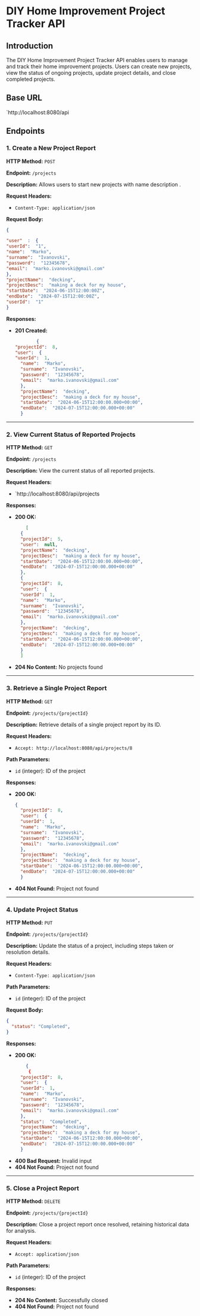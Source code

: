 
# DIY Home Improvement Project Tracker API

## Introduction
The DIY Home Improvement Project Tracker API enables users to manage and track their home improvement projects. Users can create new projects, view the status of ongoing projects, update project details, and close completed projects.

## Base URL
`http://localhost:8080/api

## Endpoints

### 1. Create a New Project Report

**HTTP Method:** `POST`

**Endpoint:** `/projects`

**Description:** Allows users to start new projects with  name description .

**Request Headers:**
- `Content-Type: application/json`

**Request Body:**
```json
{

"user"  :  {
"userId":  "1",
"name":  "Marko",
"surname":  "Ivanovski",
"password":  "12345678",
"email":  "marko.ivanovski@gmail.com"
},
"projectName":  "decking",
"projectDesc":  "making a deck for my house",
"startDate":  "2024-06-15T12:00:00Z",
"endDate":  "2024-07-15T12:00:00Z",
"userId":  "1"
} 
```

**Responses:**

- **201 Created:**
  ```json
		  {
  "projectId":  8,
  "user":  {
  "userId":  1,
	"name":  "Marko",
	"surname":  "Ivanovski",
	"password":  "12345678",
	"email":  "marko.ivanovski@gmail.com"
	},
	"projectName":  "decking",
	"projectDesc":  "making a deck for my house",
	"startDate":  "2024-06-15T12:00:00.000+00:00",
	"endDate":  "2024-07-15T12:00:00.000+00:00"
	}
  ```
---

### 2. View Current Status of Reported Projects

**HTTP Method:** `GET`

**Endpoint:** `/projects`

**Description:** View the current status of all reported projects.

**Request Headers:**
- `http://localhost:8080/api/projects

**Responses:**

- **200 OK:**
  ```json
	  [
	{
	"projectId":  5,
	"user":  null,
	"projectName":  "decking",
	"projectDesc":  "making a deck for my house",
	"startDate":  "2024-06-15T12:00:00.000+00:00",
	"endDate":  "2024-07-15T12:00:00.000+00:00"
	},
	{
	"projectId":  8,
	"user":  {
	"userId":  1,
	"name":  "Marko",
	"surname":  "Ivanovski",
	"password":  "12345678",
	"email":  "marko.ivanovski@gmail.com"
	},
	"projectName":  "decking",
	"projectDesc":  "making a deck for my house",
	"startDate":  "2024-06-15T12:00:00.000+00:00",
	"endDate":  "2024-07-15T12:00:00.000+00:00"
	}
	]
  ```
- **204 No Content:** No projects found

---

### 3. Retrieve a Single Project Report

**HTTP Method:** `GET`

**Endpoint:** `/projects/{projectId}`

**Description:** Retrieve details of a single project report by its ID.

**Request Headers:**
- `Accept: http://localhost:8080/api/projects/8`

**Path Parameters:**
- `id` (integer): ID of the project

**Responses:**

- **200 OK:**
  ```json
  {
	"projectId":  8,
	"user":  {
	"userId":  1,
	"name":  "Marko",
	"surname":  "Ivanovski",
	"password":  "12345678",
	"email":  "marko.ivanovski@gmail.com"
	},
	"projectName":  "decking",
	"projectDesc":  "making a deck for my house",
	"startDate":  "2024-06-15T12:00:00.000+00:00",
	"endDate":  "2024-07-15T12:00:00.000+00:00"
	}
  ```
- **404 Not Found:** Project not found

---

### 4. Update Project Status

**HTTP Method:** `PUT`

**Endpoint:** `/projects/{projectId}`

**Description:** Update the status of a project, including steps taken or resolution details.

**Request Headers:**
- `Content-Type: application/json`

**Path Parameters:**
- `id` (integer): ID of the project

**Request Body:**
```json
{
  "status": "Completed",
}
```

**Responses:**

- **200 OK:**
  ```json
	  {
	   {
	"projectId":  8,
	"user":  {
	"userId":  1,
	"name":  "Marko",
	"surname":  "Ivanovski",
	"password":  "12345678",
	"email":  "marko.ivanovski@gmail.com"
	},
	"status":  "Completed",
	"projectName":  "decking",
	"projectDesc":  "making a deck for my house",
	"startDate":  "2024-06-15T12:00:00.000+00:00",
	"endDate":  "2024-07-15T12:00:00.000+00:00"
	}
  ```
- **400 Bad Request:** Invalid input
- **404 Not Found:** Project not found

---

### 5. Close a Project Report

**HTTP Method:** `DELETE`

**Endpoint:** `/projects/{projectId}`

**Description:** Close a project report once resolved, retaining historical data for analysis.

**Request Headers:**
- `Accept: application/json`

**Path Parameters:**
- `id` (integer): ID of the project

**Responses:**

- **204 No Content:** Successfully closed
- **404 Not Found:** Project not found

